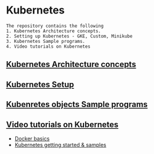 # Kubernetes
    The repository contains the following
    1. Kubernetes Architecture concepts.
    2. Setting up Kubernetes - GKE, Custom, Minikube 
    3. Kubernetes Sample programs.
    4. Video tutorials on Kubernetes
    
## [Kubernetes Architecture concepts](Architecture/readme.md)
## [Kubernetes Setup](setup/readme.md)
## [Kubenretes objects Sample programs](samples/readme.md)
## [Video tutorials on Kubernetes]()
- [Docker basics]()
- [Kubernetes getting started & samples](https://www.youtube.com/watch?v=5OLbMOJMkLE&list=PLnwM5KTcJLKkeI-jl6qEOxKPUSTIQuQ1i&index=2&t=0s)
